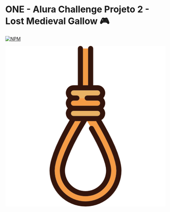 # ONE - Alura Challenge Projeto 2 - Lost Medieval Gallow 🎮
[![NPM](https://img.shields.io/npm/l/react)](https://github.com/jhonncamarg0/ONE-Challenge-1-Good-Lock-Criptografia-e-Descriptografia/blob/main/LICENSE)

![NPM](https://github.com/jhonncamarg0/ONE-Challenge-2-Lost-Medieval-Gallow/blob/main/assets/logo.png)
